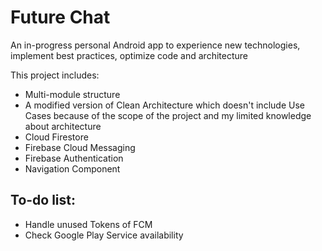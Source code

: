 # Future Chat
An in-progress personal Android app to experience new technologies, implement best practices, optimize code and architecture

This project includes:
- Multi-module structure
- A modified version of Clean Architecture which doesn't include Use Cases because of the scope of the project and my limited knowledge about architecture
- Cloud Firestore
- Firebase Cloud Messaging
- Firebase Authentication
- Navigation Component

## To-do list:
- Handle unused Tokens of FCM
- Check Google Play Service availability